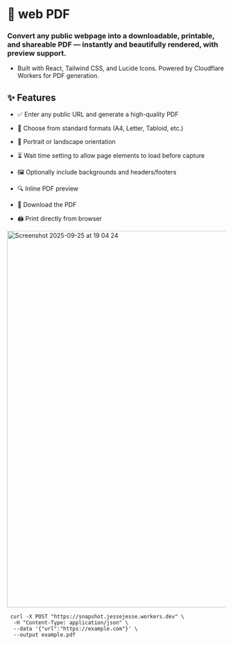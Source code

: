 # 🧾 web PDF
### Convert any public webpage into a downloadable, printable, and shareable PDF — instantly and beautifully rendered, with preview support.

- Built with React, Tailwind CSS, and Lucide Icons. Powered by Cloudflare Workers for PDF generation.

## ✨ Features
- ✅ Enter any public URL and generate a high-quality PDF

- 📏 Choose from standard formats (A4, Letter, Tabloid, etc.)

- 🧭 Portrait or landscape orientation

- ⏳ Wait time setting to allow page elements to load before capture

- 🖼️ Optionally include backgrounds and headers/footers

- 🔍 Inline PDF preview

- 💾 Download the PDF

- 🖨️ Print directly from browser


<img width="1512" height="867" alt="Screenshot 2025-09-25 at 19 04 24" src="https://github.com/user-attachments/assets/5d87d50d-afe0-4ec5-ac7d-e43874a64d55" />

```
 curl -X POST "https://snapshot.jessejesse.workers.dev" \
  -H "Content-Type: application/json" \
  --data '{"url":"https://example.com"}' \
  --output example.pdf
```
